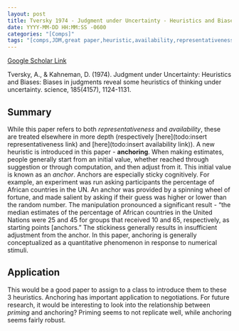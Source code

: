 ```yaml
---
layout: post
title: Tversky 1974 - Judgment under Uncertainty - Heuristics and Biases
date: YYYY-MM-DD HH:MM:SS -0600
categories: "[Comps]"
tags: "[comps,JDM,great paper,heuristic,availability,representativeness,anchoring,bias]"
---
```


[Google Scholar Link](https://scholar.google.com/scholar?hl=en&as_sdt=0%2C45&q=judgement+under+uncertainty+heuristics+and+biases&btnG=)

Tversky, A., & Kahneman, D. (1974). Judgment under Uncertainty: Heuristics and Biases: Biases in judgments reveal some heuristics of thinking under uncertainty. science, 185(4157), 1124-1131.

## Summary
While this paper refers to both _representativeness_ and _availability_, these are treated elsewhere in more depth (respectively [here](todo:insert representativeness link) and [here](todo:insert availability link)).  A new heuristic is introduced in this paper - **anchoring**.  When making estimates, people generally start from an initial value, whether reached through suggestion or through computation, and then adjust from it.  This initial value is known as an _anchor_.  Anchors are especially sticky cognitively.  For example, an experiment was run asking participants the percentage of African countries in the UN.  An anchor was provided by a spinning wheel of fortune, and made salient by asking if their guess was higher or lower than the random number.  The manipulation pronounced a significant result - “the median estimates of the percentage of African countries in the United Nations were 25 and 45 for groups that received 10 and 65, respectively, as starting points [anchors.”  The stickiness generally results in insufficient adjustment from the anchor.  In this paper, anchoring is generally conceptualized as a quantitative phenomenon in response to numerical stimuli.

## Application
This would be a good paper to assign to a class to introduce them to these 3 heuristics.  Anchoring has important application to negotiations.  For future research, it would be interesting to look into the relationship between _priming_ and anchoring?  Priming seems to not replicate well, while anchoring seems fairly robust.
